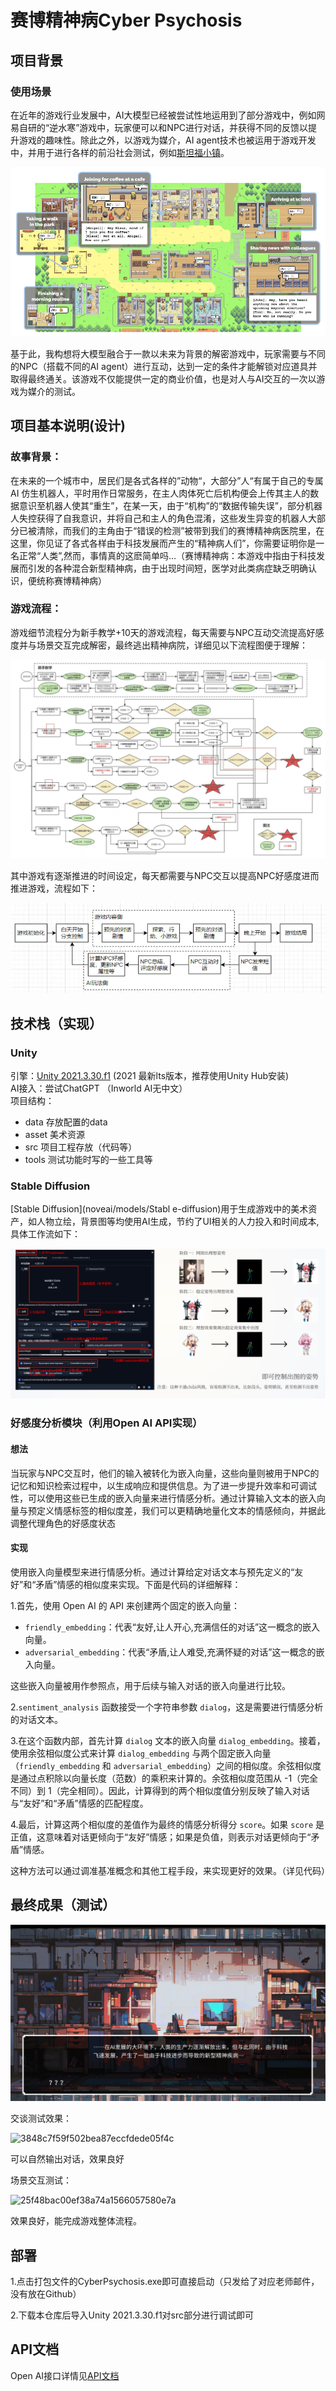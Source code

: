 # 赛博精神病Cyber Psychosis

## 项目背景

### 使用场景

在近年的游戏行业发展中，AI大模型已经被尝试性地运用到了部分游戏中，例如网易自研的“逆水寒”游戏中，玩家便可以和NPC进行对话，并获得不同的反馈以提升游戏的趣味性。除此之外，以游戏为媒介，AI agent技术也被运用于游戏开发中，并用于进行各样的前沿社会测试，例如[斯坦福小镇](https://github.com/joonspk-research/generative_agents/tree/main)。

![image-20240712212640518](asset/image-20240712212640518.png)

基于此，我构想将大模型融合于一款以未来为背景的解密游戏中，玩家需要与不同的NPC（搭载不同的AI agent）进行互动，达到一定的条件才能解锁对应道具并取得最终通关。该游戏不仅能提供一定的商业价值，也是对人与AI交互的一次以游戏为媒介的测试。

## 项目基本说明(设计)

### 故事背景：

在未来的一个城市中，居民们是各式各样的”动物“，大部分”人“有属于自己的专属 AI 仿生机器人，平时用作日常服务，在主人肉体死亡后机构便会上传其主人的数据意识至机器人使其“重生”，在某一天，由于“机构”的“数据传输失误”，部分机器人失控获得了自我意识，并将自己和主人的角色混淆，这些发生异变的机器人大部分已被清除，而我们的主角由于“错误的检测”被带到我们的赛博精神病医院里，在这里，你见证了各式各样由于科技发展而产生的“精神病人们”，你需要证明你是一名正常“人类”,然而，事情真的这麽简单吗...（赛博精神病：本游戏中指由于科技发展而引发的各种混合新型精神病，由于出现时间短，医学对此类病症缺乏明确认识，便统称赛博精神病）

### 游戏流程：

游戏细节流程分为新手教学+10天的游戏流程，每天需要与NPC互动交流提高好感度并与场景交互完成解密，最终逃出精神病院，详细见以下流程图便于理解：

![681380f4c764ac1f177fdec7a8c0a8f](asset/681380f4c764ac1f177fdec7a8c0a8f.jpg)

其中游戏有逐渐推进的时间设定，每天都需要与NPC交互以提高NPC好感度进而推进游戏，流程如下：

![1720872855019](asset/1720872855019.png)

## 技术栈（实现）

### Unity

引擎：[Unity 2021.3.30.f1](https://unity.com/releases/editor/whats-new/2021.3.30) (2021 最新lts版本，推荐使用Unity Hub安装)   
AI接入：尝试ChatGPT （Inworld AI无中文）  
项目结构：  

- data  存放配置的data
- asset 美术资源 
- src   项目工程存放（代码等）
- tools 测试功能时写的一些工具等

### Stable Diffusion

[Stable Diffusion](noveai/models/Stabl
e-diffusion)用于生成游戏中的美术资产，如人物立绘，背景图等均使用AI生成，节约了UI相关的人力投入和时间成本,具体工作流如下：

![image-20240712212545506](asset/image-20240712212545506.png)

### 好感度分析模块（利用Open AI  API实现）

#### 想法

当玩家与NPC交互时，他们的输入被转化为嵌入向量，这些向量则被用于NPC的记忆和知识检索过程中，以生成响应和提供信息。为了进一步提升效率和可调试性，可以使用这些已生成的嵌入向量来进行情感分析。通过计算输入文本的嵌入向量与预定义情感标签的相似度差，我们可以更精确地量化文本的情感倾向，并据此调整代理角色的好感度状态

#### 实现

使用嵌入向量模型来进行情感分析。通过计算给定对话文本与预先定义的“友好”和“矛盾”情感的相似度来实现。下面是代码的详细解释：

1.首先，使用 Open AI 的 API 来创建两个固定的嵌入向量：

- `friendly_embedding`：代表“友好,让人开心,充满信任的对话”这一概念的嵌入向量。
- `adversarial_embedding`：代表“矛盾,让人难受,充满怀疑的对话”这一概念的嵌入向量。

这些嵌入向量被用作参照点，用于后续与输入对话的嵌入向量进行比较。

2.`sentiment_analysis` 函数接受一个字符串参数 `dialog`，这是需要进行情感分析的对话文本。

3.在这个函数内部，首先计算 `dialog` 文本的嵌入向量 `dialog_embedding`。接着，使用余弦相似度公式来计算 `dialog_embedding` 与两个固定嵌入向量（`friendly_embedding` 和 `adversarial_embedding`）之间的相似度。余弦相似度是通过点积除以向量长度（范数）的乘积来计算的。余弦相似度范围从 -1（完全不同）到 1（完全相同）。因此，计算得到的两个相似度值分别反映了输入对话与“友好”和“矛盾”情感的匹配程度。

4.最后，计算这两个相似度的差值作为最终的情感分析得分 `score`。如果 `score` 是正值，这意味着对话更倾向于“友好”情感；如果是负值，则表示对话更倾向于“矛盾”情感。

这种方法可以通过调准基准概念和其他工程手段，来实现更好的效果。（详见代码）

## 最终成果（测试）

![image-20240713174851497](asset/image-20240713174851497.png)

交谈测试效果：

![3848c7f59f502bea87eccfdede05f4c](asset/3848c7f59f502bea87eccfdede05f4c.png)

可以自然输出对话，效果良好

场景交互测试：

![25f48bac00ef38a74a1566057580e7a](asset/25f48bac00ef38a74a1566057580e7a.png)

效果良好，能完成游戏整体流程。

## 部署

1.点击打包文件的CyberPsychosis.exe即可直接启动（只发给了对应老师邮件，没有放在Github）

2.下载本仓库后导入Unity 2021.3.30.f1对src部分进行调试即可

## API文档

Open AI接口详情见[API文档](https://platform.openai.com/docs/guides/text-generation/chat-completions-api)